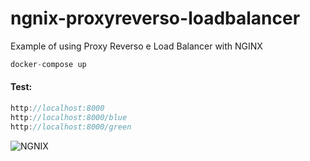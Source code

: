# ngnix-proxyreverso-loadbalancer
Example of using Proxy Reverso e Load Balancer with NGINX

```cs
docker-compose up
```

#### Test:
```cs
http://localhost:8000
http://localhost:8000/blue
http://localhost:8000/green
```

![NGNIX](https://www.nginx.com/wp-content/uploads/2018/08/API-gateway-gRPC-sample-topology.png)
